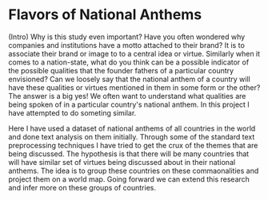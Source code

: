 # Flavors of National Anthems 

(Intro) Why is this study even important?
Have you often wondered why companies and institutions have a motto attached to their brand?
It is to associate their brand or image to to a central idea or virtue. Similarly when it comes to a nation-state, what do you think can be a possible 
indicator of the possible qualities that the founder fathers of a particular country envisioned? Can we loosely say that the national anthem of a country will
have these qualities or virtues mentioned in them in some form or the other? The answer is a big yes!
We often want to understand what qualities are being spoken of in a particular country's national anthem. In this project I have attempted to do someting similar. 

Here I have used a dataset of national anthems of all countries in the world and done text analysis on them initially. Through some of the standard 
text preprocessing techniques I have tried to get the crux of the themes that are being discussed. The hypothesis is that there will be 
many countries that will have similar set of virtues being discussed about in their national anthems. The idea is to group these countries on these 
commaonalities and project them on a world map. Going forward we can extend this research and infer more on these groups of countries. 
